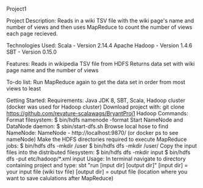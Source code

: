 Project1

Project Description:
  Reads in a wiki TSV file with the wiki page's name and number of views and then uses MapReduce to count the number of views 
  each page recieved. 

Technologies Used:
  Scala - Version 2.14.4
  Apache Hadoop - Version 1.4.6
  SBT - Version 0.15.0

Features:
  Reads in wikipedia TSV file from HDFS
  Returns data set with wiki page name and the number of views

To-do list:
  Run MapReduce again to get the data set in order from most views to least

Getting Started:
  Requirements:
    Java JDK 8, SBT, Scala, Hadoop cluster (docker was used for Hadoop cluster)
    Download project with: git clone https://github.com/revature-scalawags/BryantProj1
  Hadoop Commands:
    Format filesystem: $ bin/hdfs namenode -format
    Start NameNode and DataNode daemon: $ sbin/start-dfs.sh
    Browse local hose to find NameNode: NameNode - http://localhost:9870/ (or docker ps to see nameNode)
    Make the HDFS directories required to execute MapReduce jobs:
       $ bin/hdfs dfs -mkdir /user
       $ bin/hdfs dfs -mkdir /user/<username>
    Copy the input files into the distributed filesystem:
       $ bin/hdfs dfs -mkdir input
       $ bin/hdfs dfs -put etc/hadoop/*.xml input
Usage:
  In terminal navigate to directory containing project and type: sbt "run [input dir] [output dir]"
    [input dir] = your input file (wiki tsv file)
    [output dir] = output file (location where you want to save calulations after MapReduce)



